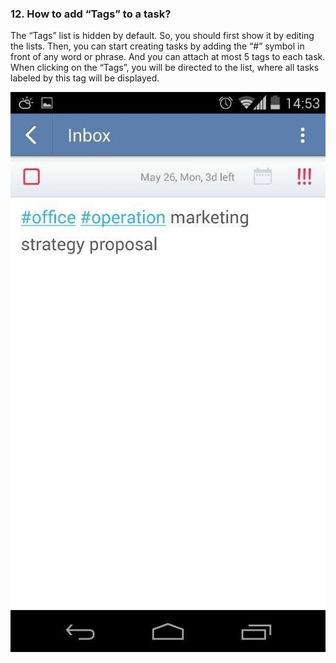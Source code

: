### 12. How to add “Tags” to a task?
The “Tags” list is hidden by default. So, you should first show it by editing the lists. Then, you can start creating tasks by adding the “#” symbol in front of any word or phrase. And you can attach at most 5 tags to each task. When clicking on the “Tags”, you will be directed to the list, where all tasks labeled by this tag will be displayed.

![](../images/addtags.jpg)


